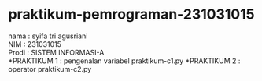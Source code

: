 # praktikum-pemrograman-231031015
<div> nama   : syifa tri agusriani </div>
<div> NIM    : 231031015 </div>
<div> Prodi  : SISTEM INFORMASI-A</div>
      *PRAKTIKUM 1 : pengenalan variabel praktikum-c1.py
      *PRAKTIKUM 2 : operator praktikum-c2.py

